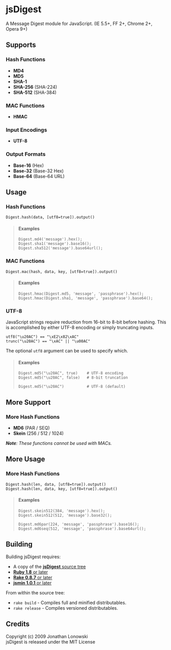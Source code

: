 jsDigest
===

A Message Digest module for JavaScript. (IE 5.5+, FF 2+, Chrome 2+, Opera 9+)


Supports
---

### Hash Functions ###

 * **MD4**
 * **MD5**
 * **SHA-1**
 * **SHA-256** (SHA-224)
 * **SHA-512** (SHA-384)

### MAC Functions ###

 * **HMAC**

### Input Encodings ###

 * **UTF-8**

### Output Formats ###

 * **Base-16** (Hex)
 * **Base-32** (Base-32 Hex)
 * **Base-64** (Base-64 URL)


Usage
---

### Hash Functions ###

    Digest.hash(data, [utf8=true]).output()

> #### Examples ####
> 
>     Digest.md4('message').hex();
>     Digest.sha1('message').base16();
>     Digest.sha512('message').base64url();


### MAC Functions ###

    Digest.mac(hash, data, key, [utf8=true]).output()

> #### Examples ####
> 
>     Digest.hmac(Digest.md5, 'message', 'passphrase').hex();
>     Digest.hmac(Digest.sha1, 'message', 'passphrase').base64();


### UTF-8 ###

JavaScript strings require reduction from 16-bit to 8-bit before hashing.
This is accomplished by either UTF-8 encoding or simply truncating inputs.

    utf8("\u20AC") == "\xE2\x82\xAC"
    trunc("\u20AC") == "\xAC" || "\u00AC"

The optional `utf8` argument can be used to specify which.

> #### Examples ####
>
>     Digest.md5("\u20AC", true)    # UTF-8 encoding
>     Digest.md5("\u20AC", false)   # 8-bit truncation
>     
>     Digest.md5("\u20AC")          # UTF-8 (default)


More Support
---

### More Hash Functions ###

 * **MD6** (PAR / SEQ)
 * **Skein** (256 / 512 / 1024)

***Note**: These functions cannot be used with MACs.*


More Usage
---

### More Hash Functions ###

    Digest.hash(len, data, [utf8=true]).output()
    Digest.hash(len, data, key, [utf8=true]).output()

> #### Examples ####
> 
>     Digest.skein512(384, 'message').hex();
>     Digest.skein512(512, 'message').base32();
>     
>     Digest.md6par(224, 'message', 'passphrase').base16();
>     Digest.md6seq(512, 'message', 'passphrase').base64url();


Building
----

Building jsDigest requires:

 * A copy of the [**jsDigest** source tree](http://github.com/coiscir/jsdigest)
 * [**Ruby 1.8** or later](http://ruby-lang.org/)
 * [**Rake 0.8.7** or later](http://rake.rubyforge.org/)
 * [**jsmin 1.0.1** or later](http://rubyforge.org/projects/riposte/)

From within the source tree:

 * `rake build` - Compiles full and minified distributables.
 * `rake release` - Compiles versioned distributables.


Credits
----

Copyright (c) 2009 Jonathan Lonowski  
jsDigest is released under the MIT License
